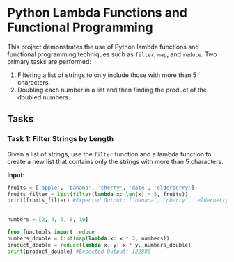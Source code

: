 # Python Lambda Functions and Functional Programming

This project demonstrates the use of Python lambda functions and functional programming techniques such as `filter`, `map`, and `reduce`. Two primary tasks are performed:

1. Filtering a list of strings to only include those with more than 5 characters.
2. Doubling each number in a list and then finding the product of the doubled numbers.

## Tasks

### Task 1: Filter Strings by Length

Given a list of strings, use the `filter` function and a lambda function to create a new list that contains only the strings with more than 5 characters.

**Input:**

```python
fruits = ['apple', 'banana', 'cherry', 'date', 'elderberry']
fruits_filter = list(filter(lambda x: len(x) > 5, fruits))
print(fruits_filter) #Expected Output: ['banana', 'cherry', 'elderberry']
 

numbers = [2, 4, 6, 8, 10]

from functools import reduce
numbers_double = list(map(lambda x: x * 2, numbers))
product_double = reduce(lambda x, y: x * y, numbers_double)
print(product_double) #Expected Output: 122880
